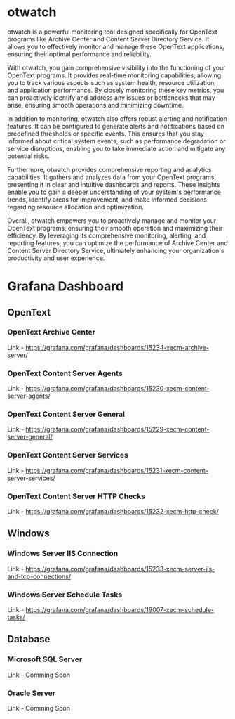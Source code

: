 # otwatch
otwatch is a powerful monitoring tool designed specifically for OpenText programs like Archive Center and Content Server Directory Service. It allows you to effectively monitor and manage these OpenText applications, ensuring their optimal performance and reliability.

With otwatch, you gain comprehensive visibility into the functioning of your OpenText programs. It provides real-time monitoring capabilities, allowing you to track various aspects such as system health, resource utilization, and application performance. By closely monitoring these key metrics, you can proactively identify and address any issues or bottlenecks that may arise, ensuring smooth operations and minimizing downtime.

In addition to monitoring, otwatch also offers robust alerting and notification features. It can be configured to generate alerts and notifications based on predefined thresholds or specific events. This ensures that you stay informed about critical system events, such as performance degradation or service disruptions, enabling you to take immediate action and mitigate any potential risks.

Furthermore, otwatch provides comprehensive reporting and analytics capabilities. It gathers and analyzes data from your OpenText programs, presenting it in clear and intuitive dashboards and reports. These insights enable you to gain a deeper understanding of your system's performance trends, identify areas for improvement, and make informed decisions regarding resource allocation and optimization.

Overall, otwatch empowers you to proactively manage and monitor your OpenText programs, ensuring their smooth operation and maximizing their efficiency. By leveraging its comprehensive monitoring, alerting, and reporting features, you can optimize the performance of Archive Center and Content Server Directory Service, ultimately enhancing your organization's productivity and user experience.

# Grafana Dashboard
## OpenText
### OpenText Archive Center
Link - https://grafana.com/grafana/dashboards/15234-xecm-archive-server/

### OpenText Content Server Agents
Link - https://grafana.com/grafana/dashboards/15230-xecm-content-server-agents/

### OpenText Content Server General
Link - https://grafana.com/grafana/dashboards/15229-xecm-content-server-general/

### OpenText Content Server Services
Link - https://grafana.com/grafana/dashboards/15231-xecm-content-server-services/

### OpenText Content Server HTTP Checks
Link - https://grafana.com/grafana/dashboards/15232-xecm-http-check/

## Windows
### Windows Server IIS Connection
Link - https://grafana.com/grafana/dashboards/15233-xecm-server-iis-and-tcp-connections/

### Windows Server Schedule Tasks
Link - https://grafana.com/grafana/dashboards/19007-xecm-schedule-tasks/

## Database
### Microsoft SQL Server
Link -  Comming Soon

### Oracle Server
Link -  Comming Soon


